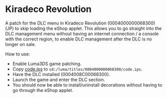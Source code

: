 # Kiradeco Revolution

A patch for the DLC menu in Kiradeco Revolution (0004000000068300) (JP) to skip loading the eShop applet. This allows you to go straight into the DLC management menu without having an internet connection / a console with the correct region, to enable DLC management after the DLC is no longer on sale.

How to use:

- Enable Luma3DS game patching.
- Copy [code.ips](./code.ips) to `sd:/luma/titles/0004000000068300/code.ips`.
- Have the DLC installed (0004008C00068300).
- Launch the game and enter the DLC section.
- You should now be able to install/uninstall decorations without having to go through the eShop applet.

